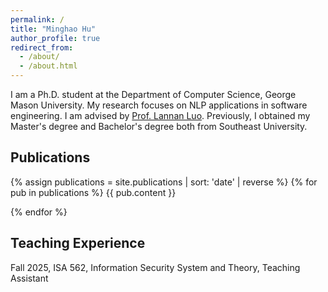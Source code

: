 ```yaml
---
permalink: /
title: "Minghao Hu"
author_profile: true
redirect_from: 
  - /about/
  - /about.html
---
```


I am a Ph.D. student at the Department of Computer Science, George Mason University. My research focuses on NLP applications in software engineering. I am advised by [Prof. Lannan Luo](https://lannan.github.io/). Previously, I obtained my Master's degree and Bachelor's degree both from Southeast University. 



## Publications

{% assign publications = site.publications | sort: 'date' | reverse %}
{% for pub in publications %}
{{ pub.content }}

{% endfor %}

## Teaching Experience

Fall 2025, ISA 562, Information Security System and Theory, Teaching Assistant



